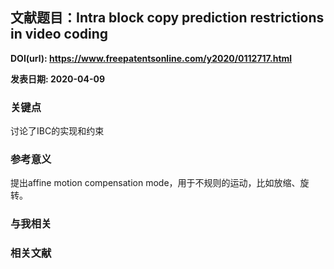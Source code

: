 ## 文献题目：Intra block copy prediction restrictions in video coding

**DOI(url): https://www.freepatentsonline.com/y2020/0112717.html**

**发表日期: 2020-04-09**

### **关键点**
讨论了IBC的实现和约束

### **参考意义**
提出affine motion compensation mode，用于不规则的运动，比如放缩、旋转。


### **与我相关**

### **相关文献**
